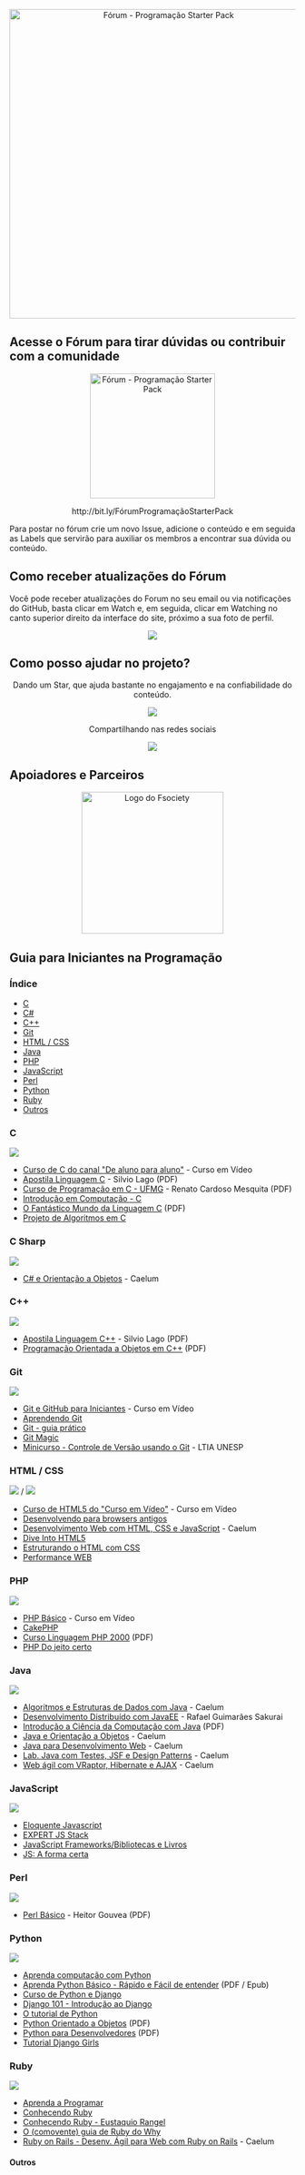 <p align="center">
  <a href="https://github.com/rot4ndano/programacao-starter-pack"><img src="http://i.imgur.com/qyeWEWC.png" alt="Fórum - Programação Starter Pack" width="545" /></a>
</p>

###   
## Acesse o Fórum para tirar dúvidas ou contribuir com a comunidade
<p align="center">
  <a href="https://fsocietybrasil.org/"><img src="http://i.imgur.com/vmrPcJU.png" alt="Fórum - Programação Starter Pack" width="220" /></a>
</p>
<p align="center"> http://bit.ly/FórumProgramaçãoStarterPack </p>
Para postar no fórum crie um novo Issue, adicione o conteúdo e em seguida as Labels que servirão para auxiliar os membros a encontrar sua dúvida ou conteúdo.


## Como receber atualizações do Fórum
Você pode receber atualizações do Forum no seu email ou via notificações do GitHub, basta clicar em Watch e, em seguida, clicar em Watching no canto superior direito da interface do site, próximo a sua foto de perfil. 
<p align="center">
<img src="http://i.imgur.com/rqYIuKF.png" />
</p>


## Como posso ajudar no projeto?
<p align="center">
  Dando um Star, que ajuda bastante no engajamento e na confiabilidade do conteúdo.
</p>
<p align="center">
  <img src="http://i.imgur.com/AsP3MsI.png"/>
</p>
<p align="center">
  Compartilhando nas redes sociais
</p>
<p align="center">
   <img src="http://i.imgur.com/mlKi1Is.png"/>
</p>

## Apoiadores e Parceiros
<p align="center">
  <a href="https://fsocietybrasil.org/"><img src="http://i.imgur.com/1t6UVxh.png" alt="Logo do Fsociety" width="250" /></a>
</p>




## Guia para Iniciantes na Programação
###     
###   
### Índice

* [C](#c)
* [C#](#c-sharp)
* [C++](#c-1)
* [Git](#git)
* [HTML / CSS](#html--css)
* [Java](#java)
* [PHP](#php)
* [JavaScript](#javascript)
* [Perl](#perl)
* [Python](#python)
* [Ruby](#ruby)
* [Outros](#outros)



### C
<img src="http://i.imgur.com/QnoL815.png" />

* [Curso de C do canal "De aluno para aluno"](https://www.youtube.com/watch?v=VnH7OVFj_pA&list=PLa75BYTPDNKZWYypgOFEsX3H2Mg-SzuLW) - Curso em Vídeo
* [Apostila Linguagem C](http://www.ime.usp.br/~slago/slago-C.pdf) - Silvio Lago (PDF)
* [Curso de Programação em C - UFMG](http://www2.dcc.ufmg.br/disciplinas/pc/source/introducao_c_renatocm_deeufmg.pdf) - Renato Cardoso Mesquita (PDF)
* [Introdução em Computação - C](http://www.ime.usp.br/~elo/IntroducaoComputacao/)
* [O Fantástico Mundo da Linguagem C](https://fiorix.files.wordpress.com/2014/04/o-fantc3a1stico-mundo-da-linguagem-c.pdf) (PDF)
* [Projeto de Algoritmos em C](http://www.ime.usp.br/~pf/algoritmos/)



### C Sharp
<img src="http://i.imgur.com/kmQTC0U.png" />

* [C# e Orientação a Objetos](https://www.caelum.com.br/apostila-csharp-orientacao-objetos/) - Caelum



### C++
<img src="http://i.imgur.com/GYq2hnq.png" />

* [Apostila Linguagem C++](http://www.ime.usp.br/~slago/slago-C++.pdf) - Silvio Lago (PDF)
* [Programação Orientada a Objetos em C++](http://webserver2.tecgraf.puc-rio.br/~manuel/Download/Programacao%20Orientada%20a%20Objetos%20em%20C++.pdf) (PDF)



### Git
<img src="http://i.imgur.com/rCMXgoc.png" />

* [Git e GitHub para Iniciantes](https://www.udemy.com/git-e-github-para-iniciantes/) - Curso em Vídeo
* [Aprendendo Git](http://www.slideshare.net/bismarckjunior/aprendendo-git)
* [Git - guia prático](http://rogerdudler.github.io/git-guide/index.pt_BR.html)
* [Git Magic](http://www-cs-students.stanford.edu/~blynn/gitmagic/intl/pt_br/)
* [Minicurso - Controle de Versão usando o Git](https://github.com/ltiaunesp/Git-Minicurso) - LTIA UNESP



### HTML / CSS
<img src="http://i.imgur.com/phht2vz.png" /> / <img src="http://i.imgur.com/oRbcIEd.png" />

* [Curso de HTML5 do "Curso em Vídeo"](https://www.youtube.com/playlist?list=PLHz_AreHm4dlAnJ_jJtV29RFxnPHDuk9o) - Curso em Vídeo
* [Desenvolvendo para browsers antigos](http://tableless.com.br/browsers-antigos-guerra-contra-o-terror/)
* [Desenvolvimento Web com HTML, CSS e JavaScript](https://www.caelum.com.br/apostila-html-css-javascript/) - Caelum
* [Dive Into HTML5](http://diveintohtml5.com.br)
* [Estruturando o HTML com CSS](http://pt-br.learnlayout.com)
* [Performance WEB](http://www.webperf.com.br)



### PHP
<img src="http://i.imgur.com/9TMXK3A.png" />

* [PHP Básico](http://www.cursoemvideo.com/course/curso-php-iniciante/) - Curso em Vídeo
* [CakePHP](http://book.cakephp.org/2.0/pt/index.html)
* [Curso Linguagem PHP 2000](http://www.etelg.com.br/paginaete/downloads/informatica/php.pdf) (PDF)
* [PHP Do jeito certo](http://br.phptherightway.com)



### Java
<img src="http://i.imgur.com/NrOqlio.png" />

* [Algoritmos e Estruturas de Dados com Java](http://www.caelum.com.br/apostila-java-estrutura-dados/) - Caelum
* [Desenvolvimento Distribuído com JavaEE](https://www.gitbook.com/book/rafaelsakurai/desenvolvimento-distribuido) - Rafael Guimarães Sakurai
* [Introdução a Ciência da Computação com Java](http://ccsl.ime.usp.br/files/books/intro-java-cc.pdf) (PDF)
* [Java e Orientação a Objetos](http://www.caelum.com.br/apostila-java-orientacao-objetos/) - Caelum
* [Java para Desenvolvimento Web](http://www.caelum.com.br/apostila-java-web/) - Caelum
* [Lab. Java com Testes, JSF e Design Patterns](https://www.caelum.com.br/apostila-java-testes-jsf-web-services-design-patterns/) - Caelum
* [Web ágil com VRaptor, Hibernate e AJAX](http://www.caelum.com.br/apostila-vraptor-hibernate/) - Caelum



### JavaScript
<img src="http://i.imgur.com/WOHCUyj.png" />

* [Eloquente Javascript](https://github.com/braziljs/eloquente-javascript)
* [EXPERT JS Stack](http://stack.desenvolvedor.expert)
* [JavaScript Frameworks/Bibliotecas e Livros](javascript-frameworks-resources-pt_BR.md)
* [JS: A forma certa](http://jstherightway.org/pt-br/)



### Perl
<img src="http://i.imgur.com/S89qekc.png" />

* [Perl Básico](https://github.com/HeitorG/Perl-Brasil/blob/master/apostilas/perl-basico.pdf) - Heitor Gouvea (PDF)



### Python
<img src="http://i.imgur.com/7TRfXKl.png" />

* [Aprenda computação com Python](https://aprendendo-computacao-com-python.readthedocs.org/en/latest/index.html)
* [Aprenda Python Básico - Rápido e Fácil de entender](http://felipegalvao.com.br/livros) (PDF / Epub)
* [Curso de Python e Django](https://osantana.me/curso-de-python-e-django)
* [Django 101 - Introdução ao Django](http://turing.com.br/material/acpython/mod3/django/index.html)
* [O tutorial de Python](http://turing.com.br/pydoc/2.7/tutorial/)
* [Python Orientado a Objetos](https://docs.google.com/viewer?a=v&pid=sites&srcid=ZGVmYXVsdGRvbWFpbnxyYWZhZWx1ZnR8Z3g6NTJlM2UzYzY1ZTgzMDEwMw) (PDF)
* [Python para Desenvolvedores](https://ark4n.files.wordpress.com/2010/01/python_para_desenvolvedores_2ed.pdf) (PDF)
* [Tutorial Django Girls](http://tutorial.djangogirls.org/pt/)



### Ruby
<img src="http://i.imgur.com/CsgHY10.png" />

* [Aprenda a Programar](http://www.jmonteiro.com/aprendaaprogramar/)
* [Conhecendo Ruby](http://howtocode.com.br/ebooks/ruby)
* [Conhecendo Ruby - Eustaquio Rangel](https://leanpub.com/conhecendo-ruby/read)
* [O (comovente) guia de Ruby do Why](http://why.carlosbrando.com)
* [Ruby on Rails - Desenv. Ágil para Web com Ruby on Rails](http://www.caelum.com.br/apostila-ruby-on-rails/) - Caelum


#### Outros



